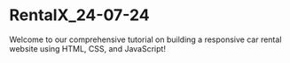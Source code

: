 # RentalX_24-07-24
Welcome to our comprehensive tutorial on building a responsive car rental website using HTML, CSS, and JavaScript!
